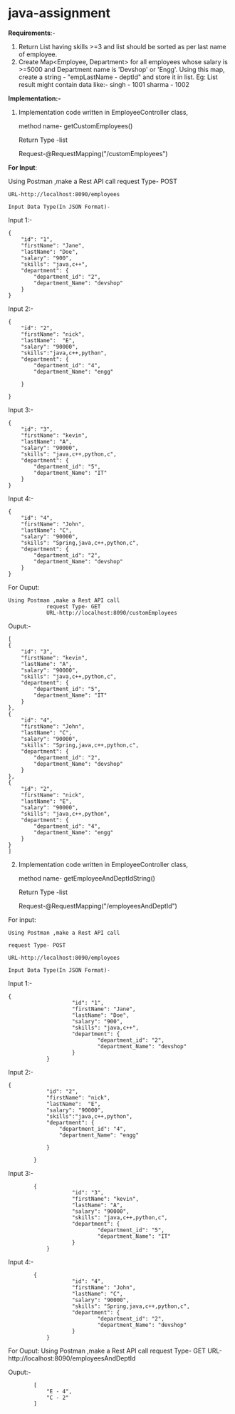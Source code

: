 # java-assignment


**Requirements**:-
1. Return List<Employee> having skills >=3 and list should be sorted as per last name of employee.
2. Create Map<Employee, Department> for all employees whose salary is >=5000 and Department name is 'Devshop' or 'Engg'. Using this map, create a string - "empLastName - deptId" and store it in list. Eg: List<String> result might contain data like:-
singh - 1001
sharma - 1002

**Implementation:-**
  
1. Implementation code written in EmployeeController class, 
	 
	method name- getCustomEmployees()
	
	Return Type -list
	
	Request-@RequestMapping("/customEmployees")
	
**For Input**:
	
Using Postman ,make a Rest API call 
	request Type- POST 
	
	URL-http://localhost:8090/employees
	
	Input Data Type(In JSON Format)-  

Input 1:-

	{
        "id": "1",
        "firstName": "Jane",
        "lastName": "Doe",
        "salary": "900",
        "skills": "java,c++",
        "department": {
            "department_id": "2",
            "department_Name": "devshop"
        }
    }
Input 2:-
	
	{
		"id": "2",
		"firstName": "nick",
		"lastName":  "E",
		"salary": "90000",
		"skills":"java,c++,python",
		"department": {
			"department_id": "4",
			"department_Name": "engg"
		
		}

	}
	
	
	
Input 3:-	

	{
        "id": "3",
        "firstName": "kevin",
        "lastName": "A",
        "salary": "90000",
        "skills": "java,c++,python,c",
        "department": {
            "department_id": "5",
            "department_Name": "IT"
        }
    }
	
	
Input 4:-
	
	{
        "id": "4",
        "firstName": "John",
        "lastName": "C",
        "salary": "90000",
        "skills": "Spring,java,c++,python,c",
        "department": {
            "department_id": "2",
            "department_Name": "devshop"
        }
    }

	

For Ouput:

	Using Postman ,make a Rest API call 
				request Type- GET 
				URL-http://localhost:8090/customEmployees
Ouput:-

	[
    {
        "id": "3",
        "firstName": "kevin",
        "lastName": "A",
        "salary": "90000",
        "skills": "java,c++,python,c",
        "department": {
            "department_id": "5",
            "department_Name": "IT"
        }
    },
    {
        "id": "4",
        "firstName": "John",
        "lastName": "C",
        "salary": "90000",
        "skills": "Spring,java,c++,python,c",
        "department": {
            "department_id": "2",
            "department_Name": "devshop"
        }
    },
    {
        "id": "2",
        "firstName": "nick",
        "lastName": "E",
        "salary": "90000",
        "skills": "java,c++,python",
        "department": {
            "department_id": "4",
            "department_Name": "engg"
        }
    }
	]




2. Implementation code written in EmployeeController class, 
			
	method name- getEmployeeAndDeptIdString()
	
	Return Type -list<String>
		
	Request-@RequestMapping("/employeesAndDeptId")

For input:
		
	Using Postman ,make a Rest API call 
	
	request Type- POST 
	
	URL-http://localhost:8090/employees
	
	Input Data Type(In JSON Format)-  

Input 1:-

	{
						"id": "1",
						"firstName": "Jane",
						"lastName": "Doe",
						"salary": "900",
						"skills": "java,c++",
						"department": {
								"department_id": "2",
								"department_Name": "devshop"
						}
				}
		
Input 2:-
			
	{
				"id": "2",
				"firstName": "nick",
				"lastName":  "E",
				"salary": "90000",
				"skills":"java,c++,python",
				"department": {
					"department_id": "4",
					"department_Name": "engg"

				}

			}



Input 3:-	

			{
						"id": "3",
						"firstName": "kevin",
						"lastName": "A",
						"salary": "90000",
						"skills": "java,c++,python,c",
						"department": {
								"department_id": "5",
								"department_Name": "IT"
						}
				}


Input 4:-
			
			{
						"id": "4",
						"firstName": "John",
						"lastName": "C",
						"salary": "90000",
						"skills": "Spring,java,c++,python,c",
						"department": {
								"department_id": "2",
								"department_Name": "devshop"
						}
				}



For Ouput:
	Using Postman ,make a Rest API call 
	request Type- GET 
	URL-http://localhost:8090/employeesAndDeptId

Ouput:-

			[
				"E - 4",
				"C - 2"
			]
